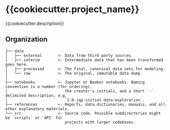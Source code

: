 {{cookiecutter.project_name}}
==============================

{{cookiecutter.description}}

Organization
------------

    ├── data
    │   ├── external       <- Data from third party sources.
    │   ├── interim        <- Intermediate data that has been transformed goes here.
    │   ├── processed      <- The final, canonical data sets for modeling.
    │   └── raw            <- The original, immutable data dump.
    │
    ├── notebooks          <- Jupyter or Beaker notebooks. Naming convention is a number (for ordering),
    │                         the creator's initials, and a short `-` delimited description, e.g.
    │                         `1.0-jqp-initial-data-exploration`.
    ├── references         <- Reports, data dictionaries, manuals, and all other explanatory materials.
    └── src                <- Source code. Possible subdirectories might be `scripts` or `API` for
                              projects with larger codebases.
